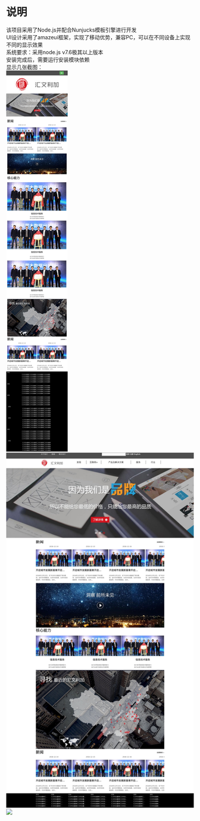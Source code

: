 <h1>说明</h1>
<div>该项目采用了Node.js并配合Nunjucks模板引擎进行开发</div>
<div>UI设计采用了amazeui框架，实现了移动优势，兼容PC，可以在不同设备上实现不同的显示效果</div>
<div>系统要求：采用node.js v7.6极其以上版本</div>
<div>安装完成后，需要运行安装模块依赖</div>
<div>显示几张截图：</div>
<img src="https://github.com/644130407/huiwenlijia/blob/master/screenshot/index1.jpg" />
<img src="https://github.com/644130407/huiwenlijia/blob/master/screenshot/index2.jpg" />
<img src="https://github.com/644130407/huiwenlijia/blob/master/screenshot/hulianwang.jpg" />

